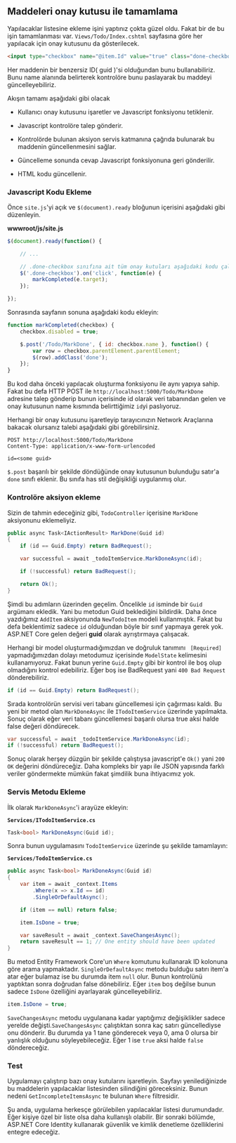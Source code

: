 ## Maddeleri onay kutusu ile tamamlama

Yapılacaklar listesine ekleme işini yaptınız çokta güzel oldu. Fakat bir de bu işin tamamlanması var. `Views/Todo/Index.cshtml` sayfasına göre her yapılacak için onay kutusunu da gösterilecek.

```html
<input type="checkbox" name="@item.Id" value="true" class="done-checkbox">
```
Her maddenin bir benzersiz ID( guid )'si olduğundan bunu bullanabiliriz. Bunu name alanında belirterek kontrolöre bunu paslayarak bu maddeyi güncelleyebiliriz.

Akışın tamamı aşağıdaki gibi olacak

* Kullanıcı onay kutusunu işaretler ve Javascript fonksiyonu tetiklenir.

* Javascript kontrolöre talep gönderir.

* Kontrolörde bulunan aksiyon servis katmanına çağrıda bulunarak bu maddenin güncellenmesini sağlar.
* Güncelleme sonunda cevap Javascript fonksiyonuna geri gönderilir.
* HTML kodu güncellenir.

### Javascript Kodu Ekleme
Önce `site.js`'yi açık ve `$(document).ready` bloğunun içerisini aşağıdaki gibi düzenleyin.

**wwwroot/js/site.js**

```javascript
$(document).ready(function() {

    // ...

    // .done-checkbox sınıfına ait tüm onay kutuları aşağıdaki kodu çalıştırır.
    $('.done-checkbox').on('click', function(e) {
        markCompleted(e.target);
    });

});
```
Sonrasında sayfanın sonuna aşağıdaki kodu ekleyin:

```javascript
function markCompleted(checkbox) {
    checkbox.disabled = true;

    $.post('/Todo/MarkDone', { id: checkbox.name }, function() {
        var row = checkbox.parentElement.parentElement;
        $(row).addClass('done');
    });
}
```
Bu kod daha önceki yapılacak oluşturma fonksiyonu ile aynı yapıya sahip. Fakat bu defa HTTP POST ile  `http://localhost:5000/Todo/MarkDone` adresine talep gönderip bunun içerisinde id olarak veri tabanından gelen ve onay kutusunun name kısmında belirttiğimiz `id`yi paslıyoruz.

Herhangi bir onay kutusunu işaretleyip tarayıcınızın Network Araçlarına bakacak olursanız talebi aşağıdaki gibi görebilirsiniz.


```
POST http://localhost:5000/Todo/MarkDone
Content-Type: application/x-www-form-urlencoded

id=<some guid>
```

`$.post` başarılı bir şekilde döndüğünde onay kutusunun bulunduğu satır'a `done` sınıfı eklenir. Bu sınıfa has stil değişikliği uygulanmış olur.

### Kontrolöre aksiyon ekleme

Sizin de tahmin edeceğiniz gibi, `TodoController` içerisine `MarkDone` aksiyonunu eklemeliyiz.

```csharp
public async Task<IActionResult> MarkDone(Guid id)
{
    if (id == Guid.Empty) return BadRequest();

    var successful = await _todoItemService.MarkDoneAsync(id);

    if (!successful) return BadRequest();

    return Ok();
}
```
Şimdi bu adımların üzerinden geçelim. Öncelikle `id` isminde bir `Guid` argümanı ekledik. Yani bu metodun Guid beklediğini bildirdik. Daha önce yazdığımız `AddItem` aksiyonunda `NewTodoItem` modeli kullanmıştık. Fakat bu defa beklentimiz sadece `id` olduğundan böyle bir sınıf yapmaya gerek yok. ASP.NET Core gelen değeri **guid** olarak ayrıştırmaya çalışacak.

Herhangi bir model oluşturmadığımızdan ve doğruluk tanımını ` [Required]` yapmadığımızdan dolayı metodumuz içerisinde `ModelState` kelimesini kullanamıyoruz. Fakat bunun yerine `Guid.Empty` gibi bir kontrol ile boş olup olmadığını kontrol edebiliriz. Eğer boş ise BadRequest yani `400 Bad Request` dönderebiliriz.
```csharp
if (id == Guid.Empty) return BadRequest();
```

Sırada kontrolörün servisi veri tabanı güncellemesi için çağırması kaldı. Bu yeni bir metod olan `MarkDoneAsync` ile `ITodoItemService` üzerinde yapılmakta. Sonuç olarak eğer veri tabanı güncellemesi başarılı olursa true aksi halde false değeri döndürecek.

```csharp
var successful = await _todoItemService.MarkDoneAsync(id);
if (!successful) return BadRequest();
```

Sonuç olarak herşey düzgün bir şekilde çalıştıysa javascript'e `Ok()` yani `200 OK` değerini döndüreceğiz. Daha kompleks bir yapı ile JSON yapısında farklı veriler göndermekte mümkün fakat şimdilik buna ihtiyacımız yok. 

### Servis Metodu Ekleme

İlk olarak `MarkDoneAsync`'i arayüze ekleyin:


**`Services/ITodoItemService.cs`**

```csharp
Task<bool> MarkDoneAsync(Guid id);
```
Sonra bunun uygulamasını `TodoItemService` üzerinde şu şekilde tamamlayın:

**`Services/TodoItemService.cs`**

```csharp
public async Task<bool> MarkDoneAsync(Guid id)
{
    var item = await _context.Items
        .Where(x => x.Id == id)
        .SingleOrDefaultAsync();

    if (item == null) return false;

    item.IsDone = true;

    var saveResult = await _context.SaveChangesAsync();
    return saveResult == 1; // One entity should have been updated
}
```

Bu metod Entity Framework Core'un `Where` komutunu kullanarak ID kolonuna göre arama yapmaktadır. `SingleOrDefaultAsync` metodu bulduğu satırı item'a atar eğer bulamaz ise bu durumda item `null` olur. Bunun kontrolünü yaptıktan sonra doğrudan false dönebiliriz. 
Eğer `item` boş değilse bunun sadece `IsDone` özelliğini ayarlayarak güncelleyebiliriz.

```csharp
item.IsDone = true;
```

`SaveChangesAsync` metodu uygulanana kadar yaptığımız değişiklikler sadece yerelde değişti.`SaveChangesAsync` çalıştıktan sonra kaç satırı güncellediyse onu dönderir. Bu durumda ya 1 tane gönderecek veya 0, ama 0 olursa bir yanlışlık olduğunu söyleyebileceğiz. Eğer 1 ise `true` aksi halde `false` döndereceğiz.

### Test

Uygulamayı çalıştırıp bazı onay kutularını işaretleyin. Sayfayı yenilediğinizde bu maddelerin yapılacaklar listesinden silindiğini göreceksiniz. Bunun nedeni `GetIncompleteItemsAsync` te bulunan `Where` filtresidir.

Şu anda, uygulama herkesçe görülebilen yapılacaklar listesi durumundadır. Eğer kişiye özel bir liste olsa daha kullanışlı olabilir. Bir sonraki bölümde, ASP.NET Core Identity kullanarak güvenlik ve kimlik denetleme özelliklerini entegre edeceğiz.

